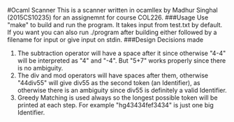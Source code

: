 #Ocaml Scanner
This is a scanner written in ocamllex by Madhur Singhal (2015CS10235) for an assignemnt for course COL226.
###Usage
Use "make" to build and run the program. It takes input from test.txt by default. If you want you can also run ./program after building either followed by a filename for input or give input on stdin.
###Design Decisions made
1. The subtraction operator will have a space after it since otherwise "4-4" will be interpreted as "4" and "-4". But "5+7" works properly since there is no ambiguity.
2. The div and mod operators will have spaces after them, otherwise "44div55" will give div55 as the second token (an Identifier), as otherwise there is an ambiguity since div55 is definitely a valid Identifier.
3. Greedy Matching is used always so the longest possible token will be printed at each step. For example "hg43434fef3434" is just one big Identifier.

